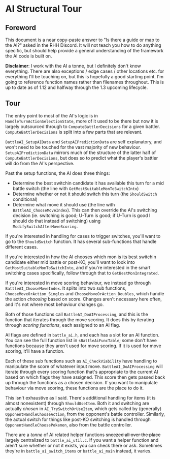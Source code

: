 # AI Structural Tour


## Foreword
This document is a near copy-paste answer to "Is there a guide or map to the AI?" asked in the RHH Discord. It will not teach you how to do anything specific, but should help provide a general understanding of the framework the AI code is built on.

**Disclaimer**: I work with the AI a tonne, but I definitely don't know everything. There are also exceptions / edge cases / other locations etc. for everything I'll be touching on, but this is hopefully a good starting point. I'm going to reference function names rather than filenames throughout. This is up to date as of 1.12 and halfway through the 1.3 upcoming lifecycle.

## Tour

The entry point to most of the AI's logic is in `HandleTurnActionSelectionState`, more of it used to be there but now it is largely outsourced through to `ComputeBattlerDecisions` for a given battler. `ComputeBattlerDecisions` is split into a few parts that are relevant.

`BattleAI_SetupAIData` and `SetupAIPredictionData` are self explanatory, and won't need to be touched for the vast majority of new behaviour. `SetupAIPredictionData` mirrors much of the structure of the latter half of `ComputeBattlerDecisions`, but does so to predict what the player's battler will do from the AI's perspective.

Past the setup functions, the AI does three things:
- Determine the best switchin candidate it has available this turn for a mid battle switch (the line with `GetMostSuitableMonToSwitchInto`)
- Determine whether or not it should switch this turn (the `ShouldSwitch` conditional)
- Determine what move it should use (the line with `BattleAI_ChooseMoveIndex`). This can then override the AI's switching decision (ie. switching is good; U-Turn is good; if U-Turn is good I should do that instead of switching) using `ModifySwitchAfterMoveScoring`.

If you're interested in handling for cases to trigger switches, you'll want to go to the `ShouldSwitch` function. It has several sub-functions that handle different cases.

If you're interested in how the AI chooses which mon is its best switchin candidate either mid battle or post-KO, you'll want to look into `GetMostSuitableMonToSwitchInto`, and if you're interested in the smart switching cases specifically, follow through that to `GetBestMonIntegrated`.

If you're interested in move scoring behaviour, we instead go through `BattleAI_ChooseMoveIndex`. It splits into two sub functions, `ChooseMoveOrAction_Singles` and `ChooseMoveOrAction_Doubles`, which handle the action *choosing* based on score. Changes aren't necessary here often, and it's not where most behaviour changes go.

Both of those functions call `BattleAI_DoAIProcessing`, and this is the function that iterates through the move scoring. It does this by iterating through *scoring functions*, each assigned to an AI flag.

AI flags are defined in `battle_ai.h`, and each has a slot for an AI function. You can see the full function list in `sBattleAiFuncTable`; some don't have functions because they aren't used for move scoring. If it is used for move scoring, it'll have a function.

Each of these sub functions such as `AI_CheckViability` have handling to manipulate the score of whatever input move. `BattleAI_DoAIProcessing` will iterate through every scoring function that's appropriate to the current AI based on which flags they have assigned. This score then gets passed back up through the functions as a chosen decision. If you want to manipulate behaviour via move scoring, these functions are the place to do it.

This isn't exhaustive as I said. There's additional handling for items (it is almost nonexistent) through `ShouldUseItem`. Both it and switching are actually *chosen* in `AI_TrySwitchOrUseItem`, which gets called by (generally) `OpponentHandleChooseAction`, from the opponent's battle controller. Similarly, the actual switch for things like post-KO switching is handled through `OpponentHandleChoosePokemon`, also from the battle controller.

There are a *tonne* of AI related helper functions ~~sneezed all over the place~~ largely centralized to `battle_ai_util.c`. If you want a helper function and aren't sure whether or not it exists, you can check there or ask. Sometimes they're in `battle_ai_switch_items` or `battle_ai_main` instead, it varies.
